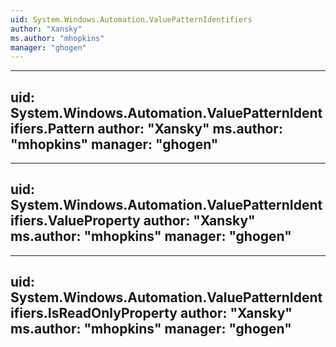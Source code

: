 ```yaml
---
uid: System.Windows.Automation.ValuePatternIdentifiers
author: "Xansky"
ms.author: "mhopkins"
manager: "ghogen"
---
```


---
uid: System.Windows.Automation.ValuePatternIdentifiers.Pattern
author: "Xansky"
ms.author: "mhopkins"
manager: "ghogen"
---

---
uid: System.Windows.Automation.ValuePatternIdentifiers.ValueProperty
author: "Xansky"
ms.author: "mhopkins"
manager: "ghogen"
---

---
uid: System.Windows.Automation.ValuePatternIdentifiers.IsReadOnlyProperty
author: "Xansky"
ms.author: "mhopkins"
manager: "ghogen"
---
